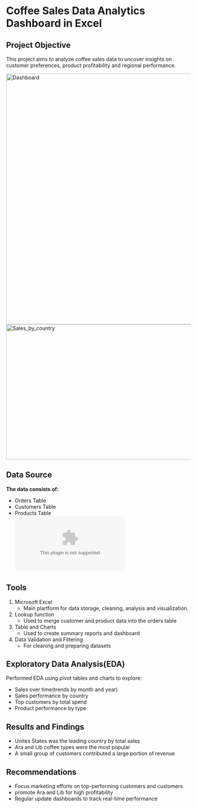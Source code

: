 # Coffee Sales Data Analytics Dashboard in Excel 

## Project Objective 

This project aims to analyze coffee sales data to uncover insights on customer preferences, product profitability and regional performance.

<img width="1390" height="682" alt="Dashboard" src="https://github.com/user-attachments/assets/852cfe23-533a-40be-94ad-67d29ce86d60" />
<img width="1391" height="368" alt="Sales_by_country" src="https://github.com/user-attachments/assets/4abe1314-dfdf-416d-9c7a-eae1c5829652" />


## Data Source 
**The data consists of:**
- Orders Table
- Customers Table
- Products Table  
   ![Download Dataset Here](https://github.com/Edulink-source/Coffee-sales-insights/blob/main/CoffeDataSet.xlsx)

## Tools

1. Microsoft Excel
    - Main plartform for data storage, cleaning, analysis and visualization.
2. Lookup function
    - Used to merge customer and product data into the orders table
3. Table and Charts
    - Used to create summary reports and dashboard
4. Data Validation and Filtering
    - For cleaning and preparing datasets

## Exploratory Data Analysis(EDA)

Performed EDA using pivot tables and charts to explore:

- Sales over time(trends by month and year)
- Sales performance by country
- Top customers by total spend
- Product performance by type

## Results and Findings

- Unites States was the leading country by total sales
- Ara and Lib coffee types were the most popular
- A small group of customers contributed a large portion of revenue

## Recommendations

- Focus marketing efforts on top-performing customers and customers
- promote Ara and Lib for high profitability
- Regular update dashboards to track real-time performance


